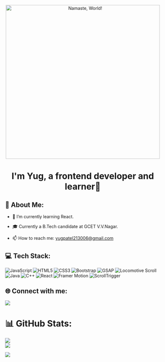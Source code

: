 <p align="center">
  <img src="https://user-images.githubusercontent.com/74038190/226190894-18e959ba-d458-4a94-ac44-790190f2a947.gif" alt="Namaste, World!" style="width: 500px; max-width: 100%; display: inline-block;"/>
</p>

<h1 align="center">I'm Yug, a frontend developer and learner🚀</h1>

<h2>💫 About Me:</h2>

- 🌱 I’m currently learning React.
  
- 🎓 Currently a B.Tech candidate at GCET V.V.Nagar.
  
- 📫 How to reach me: yugpatel213006@gmail.com

## 💻 Tech Stack:
![JavaScript](https://img.shields.io/badge/javascript-%23323330.svg?style=for-the-badge&logo=javascript&logoColor=%23F7DF1E) ![HTML5](https://img.shields.io/badge/html5-%23E34F26.svg?style=for-the-badge&logo=html5&logoColor=white) ![CSS3](https://img.shields.io/badge/css3-%231572B6.svg?style=for-the-badge&logo=css3&logoColor=white) ![Bootstrap](https://img.shields.io/badge/bootstrap-%23563D7C.svg?style=for-the-badge&logo=bootstrap&logoColor=white) ![GSAP](https://img.shields.io/badge/gsap-%2388CE02.svg?style=for-the-badge&logo=greensock&logoColor=white) ![Locomotive Scroll](https://img.shields.io/badge/locomotive%20scroll-%23000000.svg?style=for-the-badge&logoColor=white)
 ![Java](https://img.shields.io/badge/java-%23ED8B00.svg?style=for-the-badge&logo=java&logoColor=white) ![C++](https://img.shields.io/badge/c++-%2300599C.svg?style=for-the-badge&logo=c%2B%2B&logoColor=white) ![React](https://img.shields.io/badge/react-%2320232a.svg?style=for-the-badge&logo=react&logoColor=%2361DAFB) ![Framer Motion](https://img.shields.io/badge/framer%20motion-%23333.svg?style=for-the-badge&logo=framer&logoColor=white) ![ScrollTrigger](https://img.shields.io/badge/ScrollTrigger-%2388CE02.svg?style=for-the-badge&logo=greensock&logoColor=white)



## 🌐 Connect with me:
<p align="left">

<a href = "https://x.com/yugpatel__"><img src="https://img.icons8.com/fluent/48/000000/twitter.png"/></a>

</p>
  
# 📊 GitHub Stats:
![](https://github-readme-stats.vercel.app/api?username=yugp21&theme=dark&hide_border=false&include_all_commits=false&count_private=false)<br/>
![](https://github-readme-streak-stats.herokuapp.com/?user=yugp21&theme=dark&hide_border=false)<br/>
  
  [![](https://visitcount.itsvg.in/api?id=yugp21&label=Profile%20Views&color=0&icon=4&pretty=true)](https://github-visitor-counter-pro.vercel.app)
  
</div>
